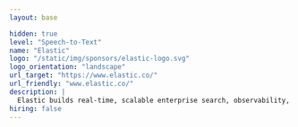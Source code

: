 ```yaml
---
layout: base

hidden: true
level: "Speech-to-Text"
name: "Elastic"
logo: "/static/img/sponsors/elastic-logo.svg"
logo_orientation: "landscape"
url_target: "https://www.elastic.co/"
url_friendly: "www.elastic.co/"
description: |
  Elastic builds real-time, scalable enterprise search, observability, and security solutions on a single free and open technology stack that can be deployed anywhere. Thousands of organizations worldwide use Elastic to instantly find actionable insights from any type of data and power mission-critical systems. Learn more at [elastic.co](https://elastic.co).
hiring: false
---
```

